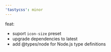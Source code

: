 ```yaml
---
'tastycss': minor
---
```


feat:

- suport `icon-size` preset
- upgrade dependencies to latest
- add @types/node for Node.js type definitions
